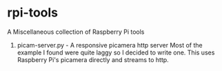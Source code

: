 # rpi-tools
A Miscellaneous collection of Raspberry Pi tools

1. picam-server.py - A responsive picamera http server
   Most of the example I found were quite laggy so I decided to
   write one. This uses Raspberry Pi's picamera directly and
   streams to http.
